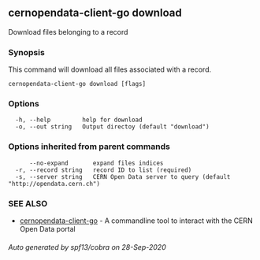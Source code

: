 ## cernopendata-client-go download

Download files belonging to a record

### Synopsis

This command will download all files associated
with a record.

```
cernopendata-client-go download [flags]
```

### Options

```
  -h, --help         help for download
  -o, --out string   Output directoy (default "download")
```

### Options inherited from parent commands

```
      --no-expand       expand files indices
  -r, --record string   record ID to list (required)
  -s, --server string   CERN Open Data server to query (default "http://opendata.cern.ch")
```

### SEE ALSO

* [cernopendata-client-go](cernopendata-client-go.md)	 - A commandline tool to interact with the CERN Open Data portal

###### Auto generated by spf13/cobra on 28-Sep-2020
